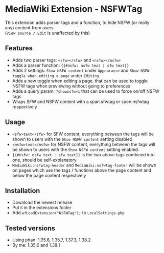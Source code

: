 # MediaWiki Extension - NSFWTag
This extension adds parser tags and a function, to hide NSFW (or really any) content from users.<br/>
(`View source / Edit` is unaffected by this)
## Features
- Adds two parser tags: `<sfw></sfw>` and `<nsfw></nsfw>`
- Adds a parser function: `{{#nsfw: nsfw text | sfw text}}`
- Adds 2 settings: `Show NSFW content` under `Appearance` and `Show NSFW toggle when editing a page` under `Editing`
- Adds a new toggle when editing a page, that can be used to toggle NSFW tags when previewing without going to preferences
- Adds a query param: `?shownsfw=1` that can be used to force on/off NSFW tags 
- Wraps SFW and NSFW content with a span.sfwtag or span.nsfwtag respectively
## Usage
- `<sfw>text</sfw>` for SFW content, everything between the tags will be shown to users with the `Show NSFW content` setting disabled.
- `<nsfw>text</nsfw>` for NSFW content, everything between the tags will be shown to users with the `Show NSFW content` setting enabled.
- `{{#nsfw: nsfw text | sfw text}}` is the two above tags combined into one, should be self-explanatory
- `MediaWiki:nsfwtag-header` and `MediaWiki:nsfwtag-footer` will be shown on pages which use the tags / functions above the page content and below the page content respectively
## Installation
- Download the newest release
- Put it in the extensions folder
- Add `wfLoadExtension("NSFWTag");` to `LocalSettings.php`
## Tested versions
- Using phan: 1.35.6, 1.35.7, 1.37.3, 1.38.2
- By me: 1.35.6 and 1.38.1

